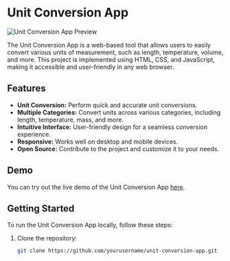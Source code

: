 # Unit Conversion App

![Unit Conversion App Preview](screenshot.png)

The Unit Conversion App is a web-based tool that allows users to easily convert various units of measurement, such as length, temperature, volume, and more. This project is implemented using HTML, CSS, and JavaScript, making it accessible and user-friendly in any web browser.

## Features

- **Unit Conversion:** Perform quick and accurate unit conversions.
- **Multiple Categories:** Convert units across various categories, including length, temperature, mass, and more.
- **Intuitive Interface:** User-friendly design for a seamless conversion experience.
- **Responsive:** Works well on desktop and mobile devices.
- **Open Source:** Contribute to the project and customize it to your needs.

## Demo

You can try out the live demo of the Unit Conversion App [here](#). 

## Getting Started

To run the Unit Conversion App locally, follow these steps:

1. Clone the repository:

   ```bash
   git clone https://github.com/yourusername/unit-conversion-app.git
